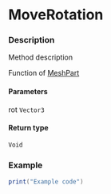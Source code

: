 # MoveRotation
### Description
Method description

Function of [MeshPart](/classes/MeshPart/)

#### Parameters
rot `Vector3`

#### Return type
`Void`

### Example
```lua
print("Example code")
```
